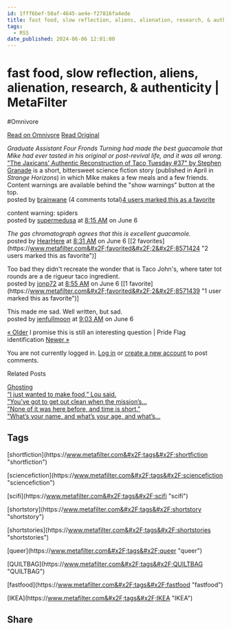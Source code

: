 ```yaml
---
id: 1fff6bef-50af-4645-ae4e-f27816fa4ede
title: fast food, slow reflection, aliens, alienation, research, & authenticity | MetaFilter
tags:
  - RSS
date_published: 2024-06-06 12:01:00
---
```


# fast food, slow reflection, aliens, alienation, research, & authenticity | MetaFilter
#Omnivore

[Read on Omnivore](https://omnivore.app/me/fast-food-slow-reflection-aliens-alienation-research-authenticit-18fee6ee4a7)
[Read Original](https://www.metafilter.com/204044/fast-food-slow-reflection-aliens-alienation-research-and-authenticity)



_Graduate Assistant Four Fronds Turning had made the best guacamole that Mike had ever tasted in his original or post-revival life, and it was all wrong._ [&quot;The Jaxicans&#39; Authentic Reconstruction of Taco Tuesday #37&quot; by Stephen Granade](http:&#x2F;&#x2F;strangehorizons.com&#x2F;fiction&#x2F;the-jaxicans-authentic-reconstruction-of-taco-tuesday-37&#x2F;) is a short, bittersweet science fiction story (published in April in _Strange Horizons_) in which Mike makes a few meals and a few friends. Content warnings are available behind the &quot;show warnings&quot; button at the top.  
posted by [brainwane](https:&#x2F;&#x2F;www.metafilter.com&#x2F;user&#x2F;98835) (4 comments total)[4 users marked this as a favorite](https:&#x2F;&#x2F;www.metafilter.com&#x2F;favorited&#x2F;1&#x2F;204044) 

content warning: spiders  
posted by [supermedusa](https:&#x2F;&#x2F;www.metafilter.com&#x2F;user&#x2F;77527) at [8:15 AM](https:&#x2F;&#x2F;www.metafilter.com&#x2F;204044&#x2F;fast-food-slow-reflection-aliens-alienation-research-and-authenticity#8571413) on June 6 

_The gas chromatograph agrees that this is excellent guacamole._  
posted by [HearHere](https:&#x2F;&#x2F;www.metafilter.com&#x2F;user&#x2F;337430) at [8:31 AM](https:&#x2F;&#x2F;www.metafilter.com&#x2F;204044&#x2F;fast-food-slow-reflection-aliens-alienation-research-and-authenticity#8571424) on June 6 \[[2 favorites](https:&#x2F;&#x2F;www.metafilter.com&#x2F;favorited&#x2F;2&#x2F;8571424 &quot;2 users marked this as favorite&quot;)\] 

Too bad they didn&#39;t recreate the wonder that is Taco John&#39;s, where tater tot rounds are a de rigueur taco ingredient.  
posted by [jonp72](https:&#x2F;&#x2F;www.metafilter.com&#x2F;user&#x2F;14511) at [8:55 AM](https:&#x2F;&#x2F;www.metafilter.com&#x2F;204044&#x2F;fast-food-slow-reflection-aliens-alienation-research-and-authenticity#8571439) on June 6 \[[1 favorite](https:&#x2F;&#x2F;www.metafilter.com&#x2F;favorited&#x2F;2&#x2F;8571439 &quot;1 user marked this as favorite&quot;)\] 

This made me sad. Well written, but sad.  
posted by [jenfullmoon](https:&#x2F;&#x2F;www.metafilter.com&#x2F;user&#x2F;37122) at [9:03 AM](https:&#x2F;&#x2F;www.metafilter.com&#x2F;204044&#x2F;fast-food-slow-reflection-aliens-alienation-research-and-authenticity#8571441) on June 6 

[« Older](https:&#x2F;&#x2F;www.metafilter.com&#x2F;204043&#x2F;I-promise-this-is-still-an-interesting-question) I promise this is still an interesting question | Pride Flag identification [Newer »](https:&#x2F;&#x2F;www.metafilter.com&#x2F;204045&#x2F;Pride-Flag-identification) 

  
You are not currently logged in. [Log in](https:&#x2F;&#x2F;www.metafilter.com&#x2F;login&#x2F;) or [create a new account](https:&#x2F;&#x2F;www.metafilter.com&#x2F;newuser.mefi) to post comments.

Related Posts

[Ghosting](https:&#x2F;&#x2F;www.metafilter.com&#x2F;202871&#x2F;Ghosting)   
[“I just wanted to make food,” Lou said.](https:&#x2F;&#x2F;www.metafilter.com&#x2F;199854&#x2F;I-just-wanted-to-make-food-Lou-said)   
[&quot;You’ve got to get out clean when the mission’s...](https:&#x2F;&#x2F;www.metafilter.com&#x2F;193644&#x2F;Youve-got-to-get-out-clean-when-the-missions-over)   
[&quot;None of it was here before, and time is short.&quot;](https:&#x2F;&#x2F;www.metafilter.com&#x2F;193531&#x2F;None-of-it-was-here-before-and-time-is-short)   
[&quot;What’s your name, and what’s your age, and what’s...](https:&#x2F;&#x2F;www.metafilter.com&#x2F;193429&#x2F;Whats-your-name-and-whats-your-age-and-whats-your-trade-good-man)   

## Tags

[shortfiction](https:&#x2F;&#x2F;www.metafilter.com&#x2F;tags&#x2F;shortfiction &quot;shortfiction&quot;) 

[sciencefiction](https:&#x2F;&#x2F;www.metafilter.com&#x2F;tags&#x2F;sciencefiction &quot;sciencefiction&quot;) 

[scifi](https:&#x2F;&#x2F;www.metafilter.com&#x2F;tags&#x2F;scifi &quot;scifi&quot;) 

[shortstory](https:&#x2F;&#x2F;www.metafilter.com&#x2F;tags&#x2F;shortstory &quot;shortstory&quot;) 

[shortstories](https:&#x2F;&#x2F;www.metafilter.com&#x2F;tags&#x2F;shortstories &quot;shortstories&quot;) 

[queer](https:&#x2F;&#x2F;www.metafilter.com&#x2F;tags&#x2F;queer &quot;queer&quot;) 

[QUILTBAG](https:&#x2F;&#x2F;www.metafilter.com&#x2F;tags&#x2F;QUILTBAG &quot;QUILTBAG&quot;) 

[fastfood](https:&#x2F;&#x2F;www.metafilter.com&#x2F;tags&#x2F;fastfood &quot;fastfood&quot;) 

[IKEA](https:&#x2F;&#x2F;www.metafilter.com&#x2F;tags&#x2F;IKEA &quot;IKEA&quot;) 

## Share